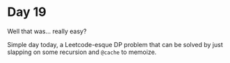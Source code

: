 # Day 19

Well that was... really easy?

Simple day today, a Leetcode-esque DP problem that can be solved by just slapping on some recursion and `@cache`
to memoize.

